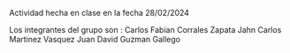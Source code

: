 Actividad hecha en clase en la fecha 28/02/2024

Los integrantes del grupo son :
Carlos Fabian Corrales Zapata
Jahn Carlos Martinez Vasquez
Juan David Guzman Gallego
